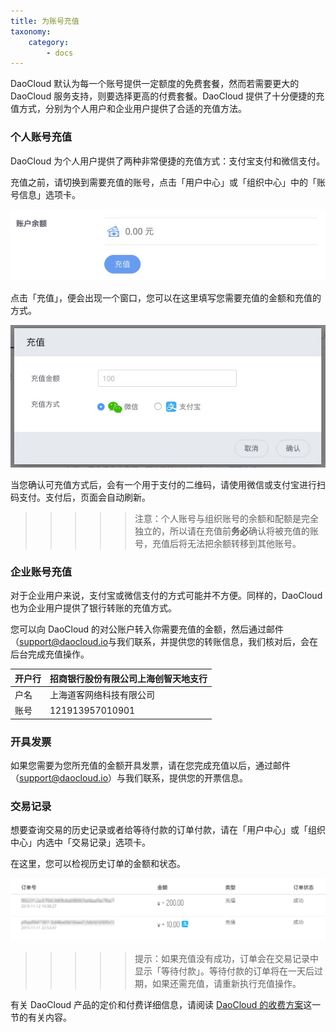 ```yaml
---
title: 为账号充值
taxonomy:
    category:
        - docs
---
```


<!-- reviewed by fiona -->

DaoCloud 默认为每一个账号提供一定额度的免费套餐，然而若需要更大的 DaoCloud 服务支持，则要选择更高的付费套餐。DaoCloud 提供了十分便捷的充值方式，分别为个人用户和企业用户提供了合适的充值方法。

### 个人账号充值

DaoCloud 为个人用户提供了两种非常便捷的充值方式：支付宝支付和微信支付。 

充值之前，请切换到需要充值的账号，点击「用户中心」或「组织中心」中的「账号信息」选项卡。

![充值](charge-1.jpg)

点击「充值」，便会出现一个窗口，您可以在这里填写您需要充值的金额和充值的方式。

![充值金额与充值方式](account-plan-3.jpg)

当您确认可充值方式后，会有一个用于支付的二维码，请使用微信或支付宝进行扫码支付。支付后，页面会自动刷新。

>>>>> 注意：个人账号与组织账号的余额和配额是完全独立的，所以请在充值前**务必**确认将被充值的账号，充值后将无法把余额转移到其他账号。

### 企业账号充值

对于企业用户来说，支付宝或微信支付的方式可能并不方便。同样的，DaoCloud 也为企业用户提供了银行转账的充值方式。

您可以向 DaoCloud 的对公账户转入你需要充值的金额，然后通过邮件（[support@daocloud.io](mailto:support@daocloud.io)与我们联系，并提供您的转账信息，我们核对后，会在后台完成充值操作。

| 开户行  | 招商银行股份有限公司上海创智天地支行 |
| ---- | ----------------- |
| 户名   | 上海道客网络科技有限公司       |
| 账号   | 121913957010901    |

### 开具发票

如果您需要为您所充值的金额开具发票，请在您完成充值以后，通过邮件（[support@daocloud.io](mailto:support@daocloud.io)）与我们联系，提供您的开票信息。

### 交易记录

想要查询交易的历史记录或者给等待付款的订单付款，请在「用户中心」或「组织中心」内选中「交易记录」选项卡。

在这里，您可以检视历史订单的金额和状态。

![交易记录](check-2.jpg)

>>>>> 提示：如果充值没有成功，订单会在交易记录中显示「等待付款」。等待付款的订单将在一天后过期，如果还需充值，请重新执行充值操作。

有关 DaoCloud 产品的定价和付费详细信息，请阅读 [DaoCloud 的收费方案](../../pricing-plan)这一节的有关内容。
